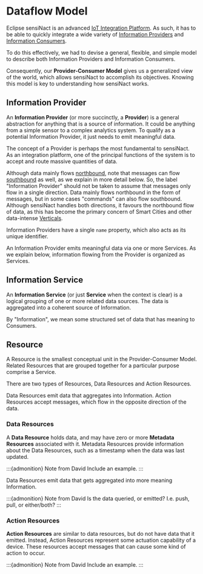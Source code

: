 # Dataflow Model

Eclipse sensiNact is an advanced [IoT Integration Platform](../concepts/integration.md).
As such, it has to be able to quickly integrate a wide variety of
[Information Providers](../concepts/data-flow.md#information-providers) and
[Information Consumers](../concepts/data-flow.md#information-consumers).

To do this effectively, we had to devise a general, flexible, and simple model to describe
both Information Providers and Information Consumers.

Consequently, our **Provider-Consumer Model** gives us a generalized view of the world,
which allows sensiNact to accomplish its objectives. Knowing this model is key
to understanding how sensiNact works.

## Information Provider

An **Information Provider** (or more succinctly, a **Provider**) is a general abstraction for anything that is a source of information.
It could be anything from a simple sensor to a complex analytics system. To qualify
as a potential Information Provider, it just needs to emit meaningful data.

The concept of a Provider is perhaps the most fundamental to sensiNact. As an integration platform, one of the principal functions of the system is to accept and route massive quantities of data.

Although data mainly flows [northbound](../concepts/data-flow.md#northbound-interfaces), note that messages can flow
[southbound](../concepts/data-flow.md#southbound-interfaces) as well, as we explain in more detail below.
So, the label "Information Provider" should not be taken to assume that messages only flow in a single direction.
Data mainly flows northbound in the form of messages, but in some cases "commands" can also flow southbound.
Although sensiNact handles both directions, it favours the northbound flow of data, as this has become the primary concern
of Smart Cities and other data-intense [Verticals](../concepts/verticals.md).

Information Providers have a single `name` property, which also acts as its unique identifier.

An Information Provider emits meaningful data via one or more Services.
As we explain below, information flowing from the Provider is organized as Services.

## Information Service

An **Information Service** (or just **Service** when the context is clear) is a logical grouping of one or more related data sources. The data is aggregated into a coherent source of Information.

By "Information", we mean some structured set of data that has meaning to Consumers.

## Resource

A Resource is the smallest conceptual unit in the Provider-Consumer Model. Related Resources that are grouped together
for a particular purpose comprise a Service.

There are two types of Resources, Data Resources and Action Resources.

Data Resources emit data that aggregates into Information.
Action Resources accept messages, which flow in the opposite direction of the data.

### Data Resources

A **Data Resource** holds data, and may have zero or more **Metadata Resources** associated with it.
Metadata Resources provide information about the Data Resources, such as a timestamp when the
data was last updated.

:::{admonition} Note from David
Include an example.
:::

Data Resources emit data that gets aggregated into more meaning Information.

:::{admonition} Note from David
Is the data queried, or emitted? I.e. push, pull, or either/both?
:::

### Action Resources

**Action Resources** are similar to data resources, but do not have data that it emitted.
Instead, Action Resources represent some actuation capability of a device. These resources
accept messages that can cause some kind of action to occur.

:::{admonition} Note from David
Include an example.
:::
